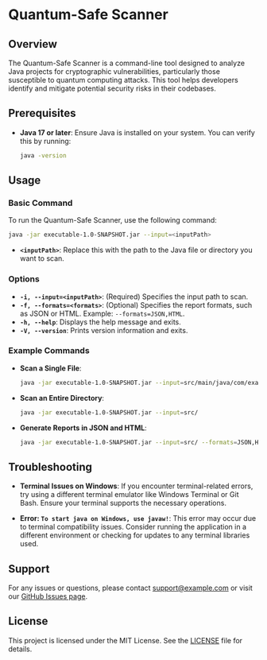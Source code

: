 # Quantum-Safe Scanner

## Overview

The Quantum-Safe Scanner is a command-line tool designed to analyze Java projects for cryptographic vulnerabilities, particularly those susceptible to quantum computing attacks. This tool helps developers identify and mitigate potential security risks in their codebases.

## Prerequisites

- **Java 17 or later**: Ensure Java is installed on your system. You can verify this by running:
  ```bash
  java -version
  ```

## Usage

### Basic Command

To run the Quantum-Safe Scanner, use the following command:

```bash
java -jar executable-1.0-SNAPSHOT.jar --input=<inputPath>
```

- **`<inputPath>`**: Replace this with the path to the Java file or directory you want to scan.

### Options

- **`-i, --input=<inputPath>`**: (Required) Specifies the input path to scan.
- **`-f, --formats=<formats>`**: (Optional) Specifies the report formats, such as JSON or HTML. Example: `--formats=JSON,HTML`.
- **`-h, --help`**: Displays the help message and exits.
- **`-V, --version`**: Prints version information and exits.

### Example Commands

- **Scan a Single File**:
  ```bash
  java -jar executable-1.0-SNAPSHOT.jar --input=src/main/java/com/example/MyClass.java
  ```

- **Scan an Entire Directory**:
  ```bash
  java -jar executable-1.0-SNAPSHOT.jar --input=src/
  ```

- **Generate Reports in JSON and HTML**:
  ```bash
  java -jar executable-1.0-SNAPSHOT.jar --input=src/ --formats=JSON,HTML
  ```

## Troubleshooting

- **Terminal Issues on Windows**: If you encounter terminal-related errors, try using a different terminal emulator like Windows Terminal or Git Bash. Ensure your terminal supports the necessary operations.

- **Error: `To start java on Windows, use javaw!`**: This error may occur due to terminal compatibility issues. Consider running the application in a different environment or checking for updates to any terminal libraries used.

## Support

For any issues or questions, please contact [support@example.com](mailto:support@example.com) or visit our [GitHub Issues page](https://github.com/your-org/quantum-safe-scanner/issues).

## License

This project is licensed under the MIT License. See the [LICENSE](LICENSE.md) file for details.

